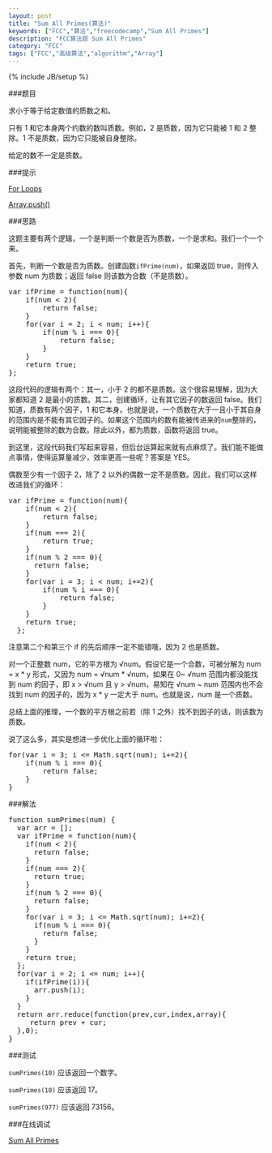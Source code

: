 ```yaml
---
layout: post
title: "Sum All Primes(算法)"
keywords: ["FCC","算法","freecodecamp","Sum All Primes"]
description: "FCC算法题 Sum All Primes"
category: "FCC"
tags: ["FCC","高级算法","algorithm","Array"]
---
```

{% include JB/setup %}

###题目

求小于等于给定数值的质数之和。

只有 1 和它本身两个约数的数叫质数。例如，2 是质数，因为它只能被 1 和 2 整除。1 不是质数，因为它只能被自身整除。

给定的数不一定是质数。

###提示

[For Loops](https://developer.mozilla.org/zh-CN/docs/Web/JavaScript/Reference/Statements/for)

[Array.push()](https://developer.mozilla.org/zh-CN/docs/Web/JavaScript/Reference/Global_Objects/Array/push)

###思路

这题主要有两个逻辑，一个是判断一个数是否为质数，一个是求和。我们一个一个来。

首先，判断一个数是否为质数。创建函数`ifPrime(num)`，如果返回 true，则传入参数 num 为质数；返回 false 则该数为合数（不是质数）。

<pre>
var ifPrime = function(num){
	if(num < 2){
		return false;
	}
	for(var i = 2; i < num; i++){
		if(num % i === 0){
			return false;
		}
	}
	return true;
};
</pre>

这段代码的逻辑有两个：其一，小于 2 的都不是质数。这个很容易理解，因为大家都知道 2 是最小的质数。其二，创建循环，让有其它因子的数返回 false。我们知道，质数有两个因子，1 和它本身。也就是说，一个质数在大于一且小于其自身的范围内是不能有其它因子的。如果这个范围内的数有能被传进来的`num`整除的，说明能被整除的数为合数。除此以外，都为质数，函数将返回 true。

到这里，这段代码我们写起来容易，但后台运算起来就有点麻烦了。我们能不能做点事情，使得运算量减少，效率更高一些呢？答案是 YES。

偶数至少有一个因子 2，除了 2 以外的偶数一定不是质数。因此，我们可以这样改进我们的循环：

<pre>
var ifPrime = function(num){
	if(num < 2){
		return false;
	}
    if(num === 2){
		return true;
	}
    if(num % 2 === 0){
      return false;
    }    
	for(var i = 3; i < num; i+=2){
		if(num % i === 0){
			return false;
		}
	}
	return true;
  };
</pre>

注意第二个和第三个 if 的先后顺序一定不能错哦，因为 2 也是质数。

对一个正整数 num，它的平方根为 √num。假设它是一个合数，可被分解为 num = x * y 形式，又因为 num = √num * √num，如果在 0~ √num 范围内都没能找到 num 的因子，即 x > √num 且 y > √num，易知在 √num ~ num 范围内也不会找到 num 的因子的，因为 x * y 一定大于 num。也就是说，num 是一个质数。

总结上面的推理，一个数的平方根之前若（除 1 之外）找不到因子的话，则该数为质数。

说了这么多，其实是想进一步优化上面的循环啦：

<pre>
for(var i = 3; i <= Math.sqrt(num); i+=2){
	if(num % i === 0){
		return false;		
	}
}
</pre>

###解法

<pre>
function sumPrimes(num) {
  var arr = [];
  var ifPrime = function(num){
    if(num < 2){
      return false;
    }
    if(num === 2){
      return true;
    }
    if(num % 2 === 0){
      return false;
    }
    for(var i = 3; i <= Math.sqrt(num); i+=2){
      if(num % i === 0){
        return false;
      }
    }
    return true;
  };
  for(var i = 2; i <= num; i++){
    if(ifPrime(i)){
      arr.push(i);
    }
  }
  return arr.reduce(function(prev,cur,index,array){
     return prev + cur;
  },0);
}
</pre>

###测试

`sumPrimes(10)` 应该返回一个数字。

`sumPrimes(10)` 应该返回 17。

`sumPrimes(977)` 应该返回 73156。

###在线调试

[Sum All Primes](https://freecodecamp.cn/challenges/sum-all-primes)